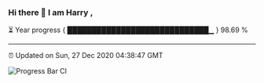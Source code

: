 ### Hi there 👋 I am Harry , 

⏳ Year progress { █████████████████████████████▁ } 98.69 %

---

⏰ Updated on Sun, 27 Dec 2020 04:38:47 GMT

![Progress Bar CI](https://github.com/duykhang68/duykhang68/workflows/Progress%20Bar%20CI/badge.svg)
